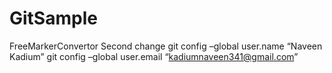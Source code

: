 # GitSample
FreeMarkerConvertor
Second change
git config –global user.name “Naveen Kadium” 
git config –global user.email “kadiumnaveen341@gmail.com”

